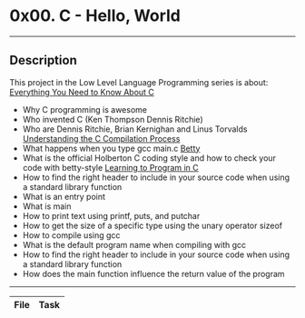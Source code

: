 # 0x00. C - Hello, World
---
## Description

This project in the Low Level Language Programming series is about:
[Everything You Need to Know About C](https://docs.google.com/presentation/d/1ghto-TsXqgPRuEVmiCp7GvGttobdTLF4Yq8IRXwzvHY/edit#slide=id.p)
* Why C programming is awesome
* Who invented C (Ken Thompson Dennis Ritchie)
* Who are Dennis Ritchie, Brian Kernighan and Linus Torvalds
[Understanding the C Compilation Process](https://www.youtube.com/watch?v=VDslRumKvRA)
* What happens when you type gcc main.c
[Betty](https://github.com/holbertonschool/Betty/wiki)
* What is the official Holberton C coding style and how to check your code with betty-style
[Learning to Program in C](https://www.youtube.com/watch?v=rk2fK2IIiiQ)
* How to find the right header to include in your source code when using a standard library function
* What is an entry point
* What is main
* How to print text using printf, puts, and putchar
* How to get the size of a specific type using the unary operator sizeof
* How to compile using gcc
* What is the default program name when compiling with gcc
* How to find the right header to include in your source code when using a standard library function
* How does the main function influence the return value of the program

---
File | Task
---|---
